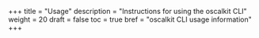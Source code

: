 +++
title = "Usage"
description = "Instructions for using the oscalkit CLI"
weight = 20
draft = false
toc = true
bref = "oscalkit CLI usage information"
+++